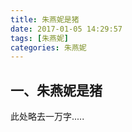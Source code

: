 ```yaml
---
title: 朱燕妮是猪
date: 2017-01-05 14:29:57
tags: [朱燕妮]
categories: 朱燕妮
---
```



## 一、朱燕妮是猪  

此处略去一万字.....
